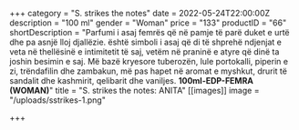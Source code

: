 +++
category = "S. strikes the notes"
date = 2022-05-24T22:00:00Z
description = "100 ml"
gender = "Woman"
price = "133"
productID = "66"
shortDescription = "Parfumi i asaj femrës që në pamje të parë duket e urtë dhe pa asnjë lloj djallëzie. është simboli i asaj që di të shprehë ndjenjat e veta në thellësinë e intimitetit të saj, vetëm në praninë e atyre që dinë ta joshin besimin e saj. Më bazë kryesore tuberozën, lule portokalli, piperin e zi, trëndafilin dhe zambakun, më pas hapet në aromat e myshkut, drurit të sandalit dhe kashmirit, qelibarit dhe vaniljes. **100ml-EDP-FEMRA (WOMAN)**"
title = "S. strikes the notes: ANITA"
[[images]]
image = "/uploads/sstrikes-1.png"

+++
